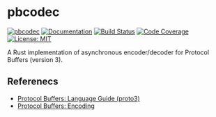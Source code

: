 pbcodec
=======

[![pbcodec](http://meritbadge.herokuapp.com/pbcodec)](https://crates.io/crates/pbcodec)
[![Documentation](https://docs.rs/pbcodec/badge.svg)](https://docs.rs/pbcodec)
[![Build Status](https://travis-ci.org/sile/pbcodec.svg?branch=master)](https://travis-ci.org/sile/pbcodec)
[![Code Coverage](https://codecov.io/gh/sile/pbcodec/branch/master/graph/badge.svg)](https://codecov.io/gh/sile/pbcodec/branch/master)
[![License: MIT](https://img.shields.io/badge/license-MIT-blue.svg)](LICENSE)

A Rust implementation of asynchronous encoder/decoder for Protocol Buffers (version 3).

Referenecs
-----------

- [Protocol Buffers: Language Guide (proto3)](https://developers.google.com/protocol-buffers/docs/proto3)
- [Protocol Buffers: Encoding](https://developers.google.com/protocol-buffers/docs/encoding)
